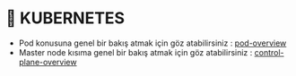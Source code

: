 # 🎯 KUBERNETES
* Pod konusuna genel bir bakış atmak için göz atabilirsiniz : [pod-overview](./pod-overview) 
* Master node kısıma genel bir bakış atmak için göz atabilirsiniz : [control-plane-overview](./control-plane-overview)